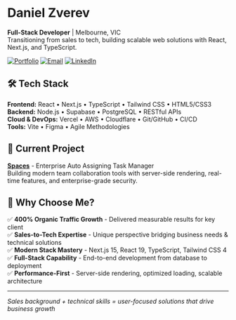 # Daniel Zverev

**Full-Stack Developer** | Melbourne, VIC  
Transitioning from sales to tech, building scalable web solutions with React, Next.js, and TypeScript.

[![Portfolio](https://img.shields.io/badge/🌐_Portfolio-danielzverev.com-2196F3?style=flat-square)](https://danielzverev.com)
[![Email](https://img.shields.io/badge/📧-danielzverev7@gmail.com-EA4335?style=flat-square)](mailto:danielzverev7@gmail.com)
[![LinkedIn](https://img.shields.io/badge/💼-LinkedIn-0077B5?style=flat-square)](https://linkedin.com/in/daniel-zverev)

## 🛠️ Tech Stack

**Frontend:** React • Next.js • TypeScript • Tailwind CSS • HTML5/CSS3  
**Backend:** Node.js • Supabase • PostgreSQL • RESTful APIs  
**Cloud & DevOps:** Vercel • AWS • Cloudflare • Git/GitHub • CI/CD  
**Tools:** Vite • Figma • Agile Methodologies

## 🚀 Current Project

**[Spaces](https://web.simplr-app.com)** - Enterprise Auto Assigning Task Manager  
Building modern team collaboration tools with server-side rendering, real-time features, and enterprise-grade security.

## 🎯 Why Choose Me?

✅ **400% Organic Traffic Growth** - Delivered measurable results for key client  
✅ **Sales-to-Tech Expertise** - Unique perspective bridging business needs & technical solutions  
✅ **Modern Stack Mastery** - Next.js 15, React 19, TypeScript, Tailwind CSS 4  
✅ **Full-Stack Capability** - End-to-end development from database to deployment  
✅ **Performance-First** - Server-side rendering, optimized loading, scalable architecture

---

_Sales background + technical skills = user-focused solutions that drive business growth_
